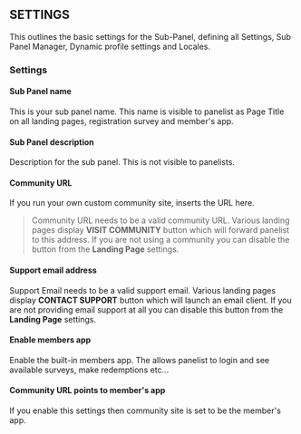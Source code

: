 ## SETTINGS

This outlines the basic settings for the Sub-Panel, defining all Settings, Sub Panel Manager, Dynamic profile settings and Locales.

### Settings

#### Sub Panel name
This is your sub panel name. This name is visible to panelist as Page Title on all landing pages, registration survey and member's app.

#### Sub Panel description
Description for the sub panel. This is not visible to panelists.

#### Community URL
If you run your own custom community site, inserts the URL here.

> Community URL needs to be a valid community URL. Various landing pages display **VISIT COMMUNITY** button which will forward panelist to this address. If you are not using a community you can disable the button from the **Landing Page** settings.

#### Support email address
Support Email needs to be a valid support email. Various landing pages display **CONTACT SUPPORT** button which will launch an email client. If you are not providing email support at all you can disable this button from the **Landing Page** settings.

#### Enable members app
Enable the built-in members app. The allows panelist to login and see available surveys, make redemptions etc...

#### Community URL points to member's app
If you enable this settings then community site is set to be the member's app.
